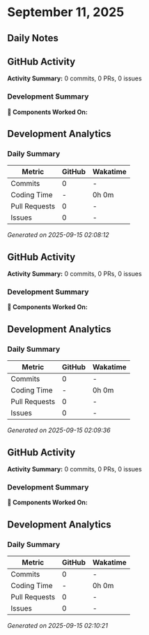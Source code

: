# September 11, 2025
## Daily Notes

## GitHub Activity

**Activity Summary:** 0 commits, 0 PRs, 0 issues

### Development Summary

**🔧 Components Worked On:**




## Development Analytics

### Daily Summary

| Metric | GitHub | Wakatime |
|--------|--------|----------|
| Commits | 0 | - |
| Coding Time | - | 0h 0m |
| Pull Requests | 0 | - |
| Issues | 0 | - |

*Generated on 2025-09-15 02:08:12*

## GitHub Activity

**Activity Summary:** 0 commits, 0 PRs, 0 issues

### Development Summary

**🔧 Components Worked On:**




## Development Analytics

### Daily Summary

| Metric | GitHub | Wakatime |
|--------|--------|----------|
| Commits | 0 | - |
| Coding Time | - | 0h 0m |
| Pull Requests | 0 | - |
| Issues | 0 | - |

*Generated on 2025-09-15 02:09:36*

## GitHub Activity

**Activity Summary:** 0 commits, 0 PRs, 0 issues

### Development Summary

**🔧 Components Worked On:**




## Development Analytics

### Daily Summary

| Metric | GitHub | Wakatime |
|--------|--------|----------|
| Commits | 0 | - |
| Coding Time | - | 0h 0m |
| Pull Requests | 0 | - |
| Issues | 0 | - |

*Generated on 2025-09-15 02:10:21*